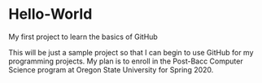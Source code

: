 # Hello-World
My first project to learn the basics of GitHub

This will be just a sample project so that I can begin to use GitHub for my programming projects.
My plan is to enroll in the Post-Bacc Computer Science program at Oregon State University for Spring 2020.
